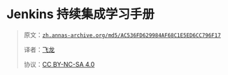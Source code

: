 # Jenkins 持续集成学习手册

> 原文：[`zh.annas-archive.org/md5/AC536FD629984AF68C1E5ED6CC796F17`](https://zh.annas-archive.org/md5/AC536FD629984AF68C1E5ED6CC796F17)
> 
> 译者：[飞龙](https://github.com/wizardforcel)
> 
> 协议：[CC BY-NC-SA 4.0](http://creativecommons.org/licenses/by-nc-sa/4.0/)